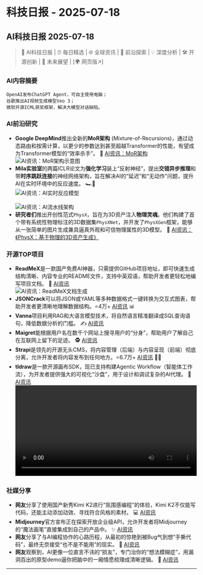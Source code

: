 # 科技日报 - 2025-07-18

## AI科技日报 2025-07-18
> 🤖 AI科技日报 | ⏰ 每日精选 | 🌐 全球资讯 | 🔬 前沿探索 | 💡 深度分析 | 🛠️ 开源创新 | 🚀 未来展望 | [🌍 网页版↗️]
### **AI内容摘要**
```
OpenAI发布ChatGPT Agent，可自主使用电脑；
谷歌推出AI视频生成模型Veo 3；
微软开源ICML获奖框架，解决大模型对话缺陷。
```
### AI前沿研究
*   **Google DeepMind**推出全新的**MoR架构** (Mixture-of-Recursions)，通过动态路由和按需计算，以更少的参数达到甚至超越Transformer的性能，有望成为Transformer模型的“效率杀手”。 🚀 [AI资讯：MoR架构](http://alphaxiv.org/abs/2507.10524)
    <br/>![AI资讯：MoR架构示意图](https://cdn.jsdmirror.com/gh/justlovemaki/imagehub@main/images/2025/07/news_01k0cgkk2hfn7s03tnpxtsdkh6.avif)<br/>
*   **Mila实验室**的两篇ICLR论文为**强化学习**装上“反射神经”，提出**交错异步推理**和带**时序跳跃连接**的神经网络架构，旨在解决AI的“延迟”和“无动作”问题，提升AI在实时环境中的反应速度。 🏎️💨
    <br/>![AI资讯：AI实时反应模型](https://cdn.jsdmirror.com/gh/justlovemaki/imagehub@main/images/2025/07/news_01k0cgknvxer9tps7bjgxh4c6q.avif)<br/>
    <br/>![AI资讯：AI流水线架构](https://cdn.jsdmirror.com/gh/justlovemaki/imagehub@main/images/2025/07/news_01k0cgkq96fz68q203hra9yzxp.avif)<br/>
*   **研究者们**推出开创性范式`PhysX`，旨在为3D资产注入**物理灵魂**。他们构建了首个带有系统性物理标注的3D数据集`PhysXNet`，并开发了`PhysXGen`框架，能够从一张简单的图片生成兼具逼真外观和可信物理属性的3D模型。 🧱 [AI资讯：《PhysX：基于物理的3D资产生成》](https://arxiv.org/abs/2507.12465)
### 开源TOP项目
*   **ReadMeX**是一款国产免费AI神器，只需提供GitHub项目地址，即可快速生成结构清晰、内容专业的README文件，支持中英双语，帮助开发者更轻松地编写项目文档。 📝 [AI资讯](https://readmex.com/)
    <br/>![AI资讯：ReadMeX文档生成](https://cdn.jsdmirror.com/gh/justlovemaki/imagehub@main/images/2025/07/news_01k0cgkvhcfbws7w254tscm2ej.avif)<br/>
*   **JSONCrack**可以将JSON或YAML等多种数据格式一键转换为交互式图表，帮助开发者更清晰地理解数据结构。⭐4万+ [AI资讯](https://github.com/AykutSarac/jsoncrack.com) 📊
*   **Vanna**项目利用RAG和大语言模型技术，将自然语言精准翻译成SQL查询语句，降低数据分析的门槛。 ✍️ [AI资讯](https://github.com/vanna-ai/vanna)
*   **Maigret**能根据用户名在数千个网站上搜寻用户的“分身”，帮助用户了解自己在互联网上留下的足迹。 🕵️ [AI资讯](https://github.com/soxoj/maigret)
*   **Strapi**是领先的开源无头CMS，将内容管理（后端）与内容呈现（前端）彻底分离，允许开发者将内容发布到任何地方。⭐6.7万+ [AI资讯](https://github.com/strapi/strapi) 🧑‍🍳
*   **tldraw**是一款开源画布SDK，现已支持构建Agentic Workflow（智能体工作流），为开发者提供强大的可视化“沙盘”，用于设计和调试复杂的AI代理。 🎨 [AI资讯](https://x.com/tuturetom/status/1945781406363418799)
    <br/> <video src="https://cdn.jsdmirror.com/gh/justlovemaki/imagehub@main/images/2025/07/news_01k0cgkyrsebcr3ym07pr386c5.mp4" controls="controls" width="100%"></video><br/>
### 社媒分享
*   **网友**分享了使用国产新秀Kimi K2进行“氛围感编程”的体验，Kimi K2不仅能写代码，还能主动添加动效、寻找符合风格的素材。 💻 [AI资讯](https://m.okjike.com/originalPosts/687865237ee613ba5a349270)
*   **Midjourney**官方宣布正在探索开放企业级API，允许开发者将Midjourney的“魔法画笔”直接集成到自己的产品中。 ✨ [AI资讯](https://x.com/op7418/status/1945636798153331084)
*   **网友**分享了与AI编程协作的心路历程，从最初的惊艳到被Bug气到想“手撕代码”，最终无奈接受“也不是不能用”的现实。 🤯 [AI资讯](https://x.com/dotey/status/1945518805188272458)
*   **网友**观察到，AI更像一位直言不讳的“损友”，专门治你的“想法模糊症”，用漏洞百出的原型demo逼你把脑中的一厢情愿梳理成清晰逻辑。 🤝 [AI资讯](https://x.com/wwwgoubuli/status/1945656567560593671)
---